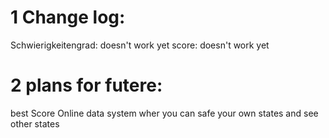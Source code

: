 
# 1 Change log:
Schwierigkeitengrad: doesn't work yet
score: doesn't work yet
# 2 plans for futere:
best Score
Online data system wher you can safe your own states and see other states
